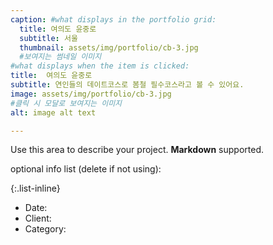 ```yaml
---
caption: #what displays in the portfolio grid:
  title: 여의도 윤중로
  subtitle: 서울
  thumbnail: assets/img/portfolio/cb-3.jpg 
  #보여지는 썸네일 이미지
#what displays when the item is clicked:
title:  여의도 윤중로
subtitle: 연인들의 데이트코스로 봄철 필수코스라고 볼 수 있어요.
image: assets/img/portfolio/cb-3.jpg 
#클릭 시 모달로 보여지는 이미지
alt: image alt text

---
```

Use this area to describe your project. **Markdown** supported.

optional info list (delete if not using):

{:.list-inline} 
- Date: 
- Client: 
- Category: 

